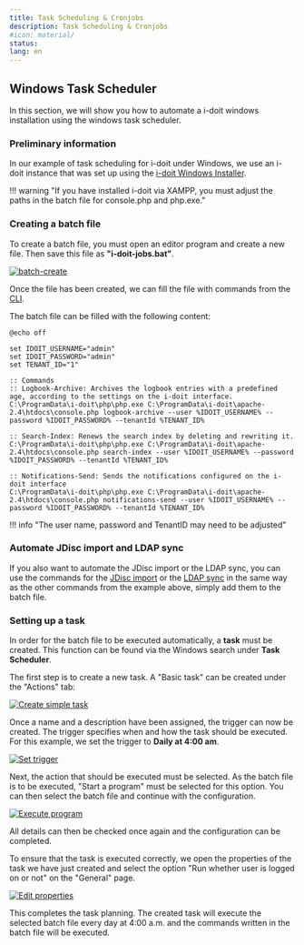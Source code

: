 ```yaml
---
title: Task Scheduling & Cronjobs
description: Task Scheduling & Cronjobs
#icon: material/
status:
lang: en
---
```


## Windows Task Scheduler

In this section, we will show you how to automate a i-doit windows installation using the windows task scheduler.

### Preliminary information

In our example of task scheduling for i-doit under Windows, we use an i-doit instance that was set up using the [i-doit Windows Installer](../installation/manual-installation/microsoft-windows-server/index.md).

!!! warning "If you have installed i-doit via XAMPP, you must adjust the paths in the batch file for console.php and php.exe."

### Creating a batch file

To create a batch file, you must open an editor program and create a new file. Then save this file as **"i-doit-jobs.bat"**.

[![batch-create](../assets/images/en/automation-and-integration/task-scheduling-and-cronjobs/1-auc.png)](../assets/images/en/automation-and-integration/task-scheduling-and-cronjobs/1-auc.png)

Once the file has been created, we can fill the file with commands from the [CLI](./cli/console/options-and-parameters-cli.md).

The batch file can be filled with the following content:

```batch
@echo off

set IDOIT_USERNAME="admin"
set IDOIT_PASSWORD="admin"
set TENANT_ID="1"

:: Commands
:: Logbook-Archive: Archives the logbook entries with a predefined age, according to the settings on the i-doit interface.
C:\ProgramData\i-doit\php\php.exe C:\ProgramData\i-doit\apache-2.4\htdocs\console.php logbook-archive --user %IDOIT_USERNAME% --password %IDOIT_PASSWORD% --tenantId %TENANT_ID%

:: Search-Index: Renews the search index by deleting and rewriting it.
C:\ProgramData\i-doit\php\php.exe C:\ProgramData\i-doit\apache-2.4\htdocs\console.php search-index --user %IDOIT_USERNAME% --password %IDOIT_PASSWORD% --tenantId %TENANT_ID%

:: Notifications-Send: Sends the notifications configured on the i-doit interface
C:\ProgramData\i-doit\php\php.exe C:\ProgramData\i-doit\apache-2.4\htdocs\console.php notifications-send --user %IDOIT_USERNAME% --password %IDOIT_PASSWORD% --tenantId %TENANT_ID%
```

!!! info "The user name, password and TenantID may need to be adjusted"

### Automate JDisc import and LDAP sync

If you also want to automate the JDisc import or the LDAP sync, you can use the commands for the [JDisc import](../automation-and-integration/cli/console/options-and-parameters-cli.md#import-jdisc) or the [LDAP sync](../automation-and-integration/cli/console/options-and-parameters-cli.md#ldap-sync) in the same way as the other commands from the example above, simply add them to the batch file.

### Setting up a task

In order for the batch file to be executed automatically, a **task** must be created.
This function can be found via the Windows search under **Task Scheduler**.

The first step is to create a new task. A "Basic task" can be created under the "Actions" tab:

[![Create simple task](../assets/images/en/automation-and-integration/task-scheduling-and-cronjobs/2-auc.png)](../assets/images/en/automation-and-integration/task-scheduling-and-cronjobs/2-auc.png)

Once a name and a description have been assigned, the trigger can now be created.
The trigger specifies when and how the task should be executed.
For this example, we set the trigger to **Daily at 4:00 am**.

[![Set trigger](../assets/images/en/automation-and-integration/task-scheduling-and-cronjobs/3-auc.png)](../assets/images/en/automation-and-integration/task-scheduling-and-cronjobs/3-auc.png)

Next, the action that should be executed must be selected. As the batch file is to be executed, "Start a program" must be selected for this option.
You can then select the batch file and continue with the configuration.

[![Execute program](../assets/images/en/automation-and-integration/task-scheduling-and-cronjobs/4-auc.png)](../assets/images/en/automation-and-integration/task-scheduling-and-cronjobs/4-auc.png)

All details can then be checked once again and the configuration can be completed.

To ensure that the task is executed correctly, we open the properties of the task we have just created and select the option "Run whether user is logged on or not" on the "General" page.

[![Edit properties](../assets/images/en/automation-and-integration/task-scheduling-and-cronjobs/5-auc.png)](../assets/images/en/automation-and-integration/task-scheduling-and-cronjobs/5-auc.png)

This completes the task planning.
The created task will execute the selected batch file every day at 4:00 a.m. and the commands written in the batch file will be executed.
